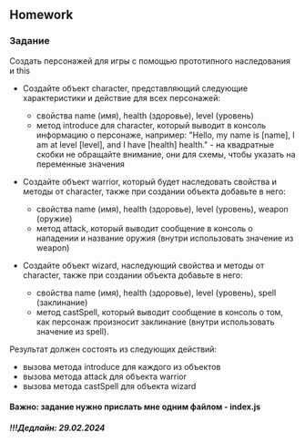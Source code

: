 ##  Homework

### Задание

Создать персонажей для игры с помощью прототипного наследования и this

- Создайте объект character, представляющий следующие характеристики и действие для всех персонажей:
    - свойства name (имя), health (здоровье), level (уровень)
    - метод introduce для character, который выводит в консоль информацию о персонаже, например: "Hello, my name is [name], I am at level [level], and I have [health] health." - на квадратные скобки не обращайте внимание, они для схемы, чтобы указать на переменные значения

- Создайте объект warrior, который будет наследовать свойства и методы от character, также при создании объекта добавьте в него:
    - свойства name (имя), health (здоровье), level (уровень), weapon (оружие)
    - метод attack, который выводит сообщение в консоль о нападении и название оружия (внутри использовать значение из weapon)

- Создайте объект wizard, наследующий свойства и методы от character, также при создании объекта добавьте в него: 
    - свойства name (имя), health (здоровье), level (уровень), spell (заклинание)
    - метод castSpell, который выводит сообщение в консоль о том, как персонаж произносит заклинание (внутри использовать значение из spell).

Результат должен состоять из следующих действий:
- вызова метода introduce для каждого из объектов
- вызова метода attack для объекта warrior
- вызова метода castSpell для объекта wizard

#### Важно: задание нужно прислать мне одним файлом - index.js
##### !!!Дедлайн: 29.02.2024


